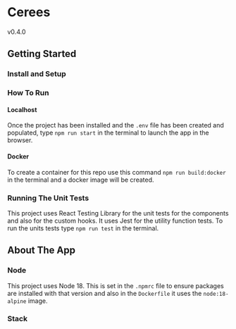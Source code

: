 # Cerees

v0.4.0

<!-- ![photos](https://gitlab.com/jobtarget/platform/platformorders/uploads/76ee3948aea5698fccad1a0328d92a85/Screen_Shot_2023-03-06_at_9.54.48_AM.png) -->

<!-- | Environment | URL                                                                                      |
| :---------- | :--------------------------------------------------------------------------------------- |
| QA          | [https://qa-platformsettings.jobtarget.com](https://qa-platformsettings.jobtarget.com)   |
| UAT         | [https://uat-platformsettings.jobtarget.com](https://uat-platformsettings.jobtarget.com) |
| Production  | [https://platformsettings.jobtarget.com](https://platformsettings.jobtarget.com)         |
| Logging     | [Datadog RUM](https://tinyurl.com/settings-dd-rum)                                       |
| Logging     | [Datadog Trace](https://tinyurl.com/settings-dd-trace)                                   | -->

## Getting Started

### Install and Setup

### How To Run

#### Localhost

Once the project has been installed and the `.env` file has been created and populated, type `npm run start` in the terminal to launch the app in the browser.

#### Docker

To create a container for this repo use this command `npm run build:docker` in the terminal and a docker image will be created.

### Running The Unit Tests

This project uses React Testing Library for the unit tests for the components and also for the custom hooks. It uses Jest for the utility function tests. To run the units tests type `npm run test` in the terminal.

## About The App

### Node

This project uses Node 18. This is set in the `.npmrc` file to ensure packages are installed with that version and also in the `Dockerfile` it uses the `node:18-alpine` image.

### Stack

